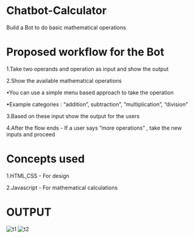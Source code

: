 # Chatbot-Calculator
Build a Bot to do basic mathematical operations

# Proposed workflow for the Bot

1.Take two operands and operation as input and show the output

2.Show the available mathematical operations

  •You can use a simple menu based approach to take the operation
  
  •Example categories : “addition”, subtraction”, ”multiplication”, “division”
  
3.Based on these input show the output for the users

4.After the flow ends - If a user says ”more operations” , take the new inputs and proceed

# Concepts used 

1.HTML,CSS - For design

2.Javascript - For mathematical calculations

# OUTPUT


![t1](https://user-images.githubusercontent.com/83076256/221873186-cc1281bc-b874-4564-b909-9c489954f3d9.JPG)
![t2](https://user-images.githubusercontent.com/83076256/221874624-a0e30dee-5d23-4ad8-89da-ece6dccba055.JPG)

